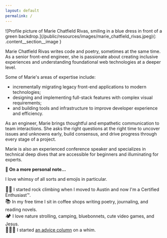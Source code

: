 ```yaml
---
layout: default
permalink: /
---
```


<div class="content__section">
  <div class="content__section__media align-center" markdown="block">
![Profile picture of Marie Chatfield Rivas, smiling in a blue dress in front of a green backdrop.](/public/resources/images/marie_chatfield_rivas.jpeg){: .content__section__image }
  </div>
  <div class="content__section__text content__section__text--align-title" markdown="block">

Marie Chatfield Rivas writes code and poetry, sometimes at the same time. As a senior front-end engineer, she is passionate about creating inclusive experiences and understanding foundational web technologies at a deeper level.

Some of Marie's areas of expertise include:

- incrementally migrating legacy front-end applications to modern technologies;
- designing and implementing full-stack features with complex visual requirements;
- and building tools and infrastructure to improve developer experience and efficiency.

As an engineer, Marie brings thoughtful and empathetic communication to team interactions. She asks the right questions at the right time to uncover issues and unknowns early, build consensus, and drive progress through every stage of a project.

Marie is also an experienced conference speaker and specializes in technical deep dives that are accessible for beginners and illuminating for experts.
</div>
</div>
<div class="align-center" markdown="block">

__👋 On a more personal note...__

I love whimsy of all sorts and emojis in particular.

<big>🧗‍♀️</big> I started rock climbing when I moved to Austin and now I'm a Certified Enthusiast™.
<br><big>📚</big> In my free time I sit in coffee shops writing poetry, journaling, and reading novels.
<br><big>🏕</big> I love nature strolling, camping, bluebonnets, cute video games, and Jesus.
<br><big>💁🏻‍♀️</big> I started <a href="https://dear.mariechatfield.com">an advice column</a> on a whim.
</div>